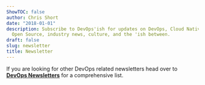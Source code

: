 ```yaml
---
ShowTOC: false
author: Chris Short
date: "2018-01-01"
description: Subscribe to DevOps'ish for updates on DevOps, Cloud Native, Hybrid Cloud,
  Open Source, industry news, culture, and the 'ish between.
draft: false
slug: newsletter
title: Newsletter
---
```



If you are looking for other DevOps related newsletters head over to [**DevOps Newsletters**](https://devopsnewsletters.com/) for a comprehensive list.
